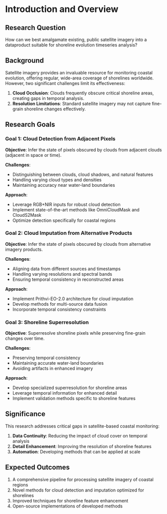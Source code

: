 # Introduction and Overview

## Research Question
How can we best amalgamate existing, public satellite imagery into a dataproduct suitable for shoreline evolution timeseries analysis?

## Background
Satellite imagery provides an invaluable resource for monitoring coastal evolution, offering regular, wide-area coverage of shorelines worldwide. However, two significant challenges limit its effectiveness:

1. **Cloud Occlusion**: Clouds frequently obscure critical shoreline areas, creating gaps in temporal analysis.
2. **Resolution Limitations**: Standard satellite imagery may not capture fine-grain shoreline changes effectively.

## Research Goals

### Goal 1: Cloud Detection from Adjacent Pixels
**Objective**: Infer the state of pixels obscured by clouds from adjacent clouds (adjacent in space or time).

**Challenges**:
- Distinguishing between clouds, cloud shadows, and natural features
- Handling varying cloud types and densities
- Maintaining accuracy near water-land boundaries

**Approach**:
- Leverage RGB+NIR inputs for robust cloud detection
- Implement state-of-the-art methods like OmniCloudMask and CloudS2Mask
- Optimize detection specifically for coastal regions

### Goal 2: Cloud Imputation from Alternative Products
**Objective**: Infer the state of pixels obscured by clouds from alternative imagery products.

**Challenges**:
- Aligning data from different sources and timestamps
- Handling varying resolutions and spectral bands
- Ensuring temporal consistency in reconstructed areas

**Approach**:
- Implement Prithvi-EO-2.0 architecture for cloud imputation
- Develop methods for multi-source data fusion
- Incorporate temporal consistency constraints

### Goal 3: Shoreline Superresolution
**Objective**: Superresolve shoreline pixels while preserving fine-grain changes over time.

**Challenges**:
- Preserving temporal consistency
- Maintaining accurate water-land boundaries
- Avoiding artifacts in enhanced imagery

**Approach**:
- Develop specialized superresolution for shoreline areas
- Leverage temporal information for enhanced detail
- Implement validation methods specific to shoreline features

## Significance
This research addresses critical gaps in satellite-based coastal monitoring:
1. **Data Continuity**: Reducing the impact of cloud cover on temporal analysis
2. **Detail Enhancement**: Improving the resolution of shoreline features
3. **Automation**: Developing methods that can be applied at scale

## Expected Outcomes
1. A comprehensive pipeline for processing satellite imagery of coastal regions
2. Novel methods for cloud detection and imputation optimized for shorelines
3. Improved techniques for shoreline feature enhancement
4. Open-source implementations of developed methods
